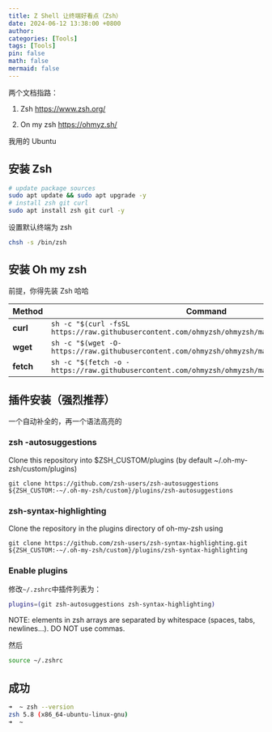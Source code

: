 ```yaml
---
title: Z Shell 让终端好看点（Zsh） 
date: 2024-06-12 13:38:00 +0800
author:
categories: [Tools]
tags: [Tools]
pin: false
math: false
mermaid: false
---
```



两个文档指路：

1. Zsh <https://www.zsh.org/>

2. On my zsh <https://ohmyz.sh/>



我用的 Ubuntu

## 安装 Zsh

```sh
# update package sources
sudo apt update && sudo apt upgrade -y
# install zsh git curl
sudo apt install zsh git curl -y
```

设置默认终端为 zsh

```sh
chsh -s /bin/zsh
```

## 安装 Oh my zsh

前提，你得先装 Zsh 哈哈

| Method    | Command                                                      |
| --------- | ------------------------------------------------------------ |
| **curl**  | `sh -c "$(curl -fsSL https://raw.githubusercontent.com/ohmyzsh/ohmyzsh/master/tools/install.sh)"` |
| **wget**  | `sh -c "$(wget -O- https://raw.githubusercontent.com/ohmyzsh/ohmyzsh/master/tools/install.sh)"` |
| **fetch** | `sh -c "$(fetch -o - https://raw.githubusercontent.com/ohmyzsh/ohmyzsh/master/tools/install.sh)"` |



## 插件安装（强烈推荐）

一个自动补全的，再一个语法高亮的

### zsh -autosuggestions

Clone this repository into $ZSH_CUSTOM/plugins (by default ~/.oh-my-zsh/custom/plugins)

```shell
git clone https://github.com/zsh-users/zsh-autosuggestions ${ZSH_CUSTOM:-~/.oh-my-zsh/custom}/plugins/zsh-autosuggestions
```

### zsh-syntax-highlighting

Clone the repository in the plugins directory of oh-my-zsh using 

```shell
git clone https://github.com/zsh-users/zsh-syntax-highlighting.git ${ZSH_CUSTOM:-~/.oh-my-zsh/custom}/plugins/zsh-syntax-highlighting
```

### Enable plugins

修改`~/.zshrc`中插件列表为：

```sh
plugins=(git zsh-autosuggestions zsh-syntax-highlighting)
```

NOTE: elements in zsh arrays are separated by whitespace (spaces, tabs, newlines...). DO NOT use commas.

然后

```sh
source ~/.zshrc
```

## 成功

```sh
➜  ~ zsh --version
zsh 5.8 (x86_64-ubuntu-linux-gnu)
➜  ~ 
```